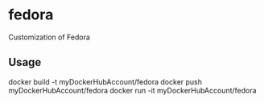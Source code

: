 # fedora
Customization of Fedora

## Usage
docker build -t myDockerHubAccount/fedora
docker push myDockerHubAccount/fedora
docker run -it myDockerHubAccount/fedora
